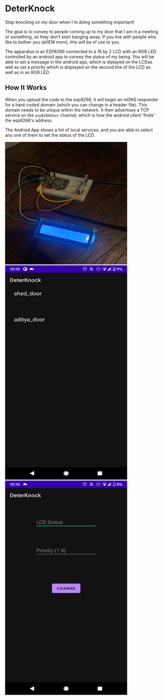 # DeterKnock


Stop knocking on my door when i'm doing something important!

The goal is to convey to people coming up to my door that I am in a meeting or something, so they don't start banging away. If you live with people who like to bother you
(aHEM mom), this will be of use to you.

The apparatus is an ESP8266 connected to a 16 by 2 LCD with an RGB LED controlled by an android app to convey the status of my being. You will be able to set a message in the android app, which is diplayed
on the LCDas well as set a priority which is displayed on the second line of the LCD as well as in an RGB LED.

## How It Works

When you upload the code to the esp8266, it will begin an mDNS responder for a hard-coded domain (which you can change in a header file). This domain needs to be unique within the network. It then 
advertises a TCP service on the `esp8266door` channel, which is how the android client 'finds' the esp8266's address.

The Android App shows a list of local services, and you are able to select any one of them to set the status of the LCD.

<img src="https://github.com/adiprerepa/deterknock/blob/master/docs/PXL_20210112_061811548.jpg" width=400 height=400>
<img src="https://github.com/adiprerepa/deterknock/blob/master/docs/Screenshot_20210111-221020.png" width=400 height=700>
<img src="https://github.com/adiprerepa/deterknock/blob/master/docs/Screenshot_20210111-221037.png" width=400 height=700>

